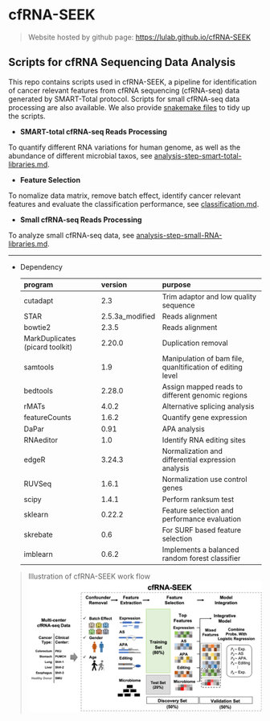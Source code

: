 # cfRNA-SEEK

> Website hosted by github page: https://lulab.github.io/cfRNA-SEEK

## Scripts for cfRNA Sequencing Data Analysis

This repo contains scripts used in cfRNA-SEEK, a pipeline for identification of cancer relevant features from cfRNA sequencing (cfRNA-seq) data generated by SMART-Total protocol.  Scripts for small cfRNA-seq data processing are also available.
We also provide [snakemake files](https://github.com/lulab/cfRNA-SEEK/blob/master/snakefiles/) to tidy up the scripts.

- **SMART-total cfRNA-seq Reads Processing**

To quantify different RNA variations for human genome, as well as the abundance of different microbial taxos, see [analysis-step-smart-total-libraries.md](analysis-step-smart-total-libraries.md).

- **Feature Selection**

To nomalize data matrix, remove batch effect, identify cancer relevant features and evaluate the classification performance, see [classification.md](classification.md).

- **Small cfRNA-seq Reads Processing**

To analyze small cfRNA-seq data, see [analysis-step-small-RNA-libraries.md](analysis-step-small-RNA-libraries.md).

---

- Dependency

  | program  | version | purpose                               |
  | -------- | ------- | ------------------------------------- |
  | cutadapt | 2.3     | Trim adaptor and low quality sequence |
  | STAR     | 2.5.3a_modified |Reads alignment|
  | bowtie2  | 2.3.5 | Reads alignment |
  | MarkDuplicates (picard toolkit)|2.20.0|Duplication removal|
  | samtools | 1.9 | Manipulation of bam file, quanltification of editing level |
  | bedtools |2.28.0 |Assign mapped reads to different genomic regions|
  | rMATs | 4.0.2 | Alternative splicing analysis |
  | featureCounts | 1.6.2 | Quantify gene expression | 
  | DaPar | 0.91 | APA analysis | 
  | RNAeditor | 1.0 | Identify RNA editing sites | 
  | edgeR | 3.24.3 | Normalization and differential expression analysis | 
  | RUVSeq | 1.6.1 | Normalization use control genes | 
  | scipy | 1.4.1 | Perform ranksum test| 
  | sklearn | 0.22.2 | Feature selection and performance evaluation | 
  | skrebate | 0.6 | For SURF based feature selection |
  | imblearn | 0.6.2 | Implements a balanced random forest classifier | 



> Illustration of cfRNA-SEEK work flow
![cfRNA-SEEK Pipeline](cfRNA-SEEK.png)




